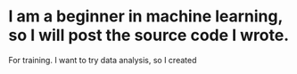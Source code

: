 # I am a beginner in machine learning, so I will post the source code I wrote.
For training. I want to try data analysis, so I created
